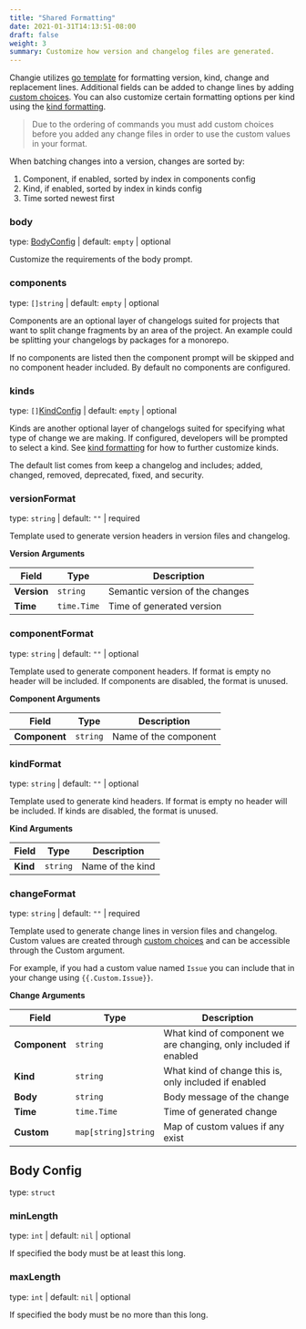 ```yaml
---
title: "Shared Formatting"
date: 2021-01-31T14:13:51-08:00
draft: false
weight: 3
summary: Customize how version and changelog files are generated.
---
```


Changie utilizes [go template](https://golang.org/pkg/text/template/) for formatting version, kind, change and replacement lines.
Additional fields can be added to change lines by adding [custom choices](/config/choices).
You can also customize certain formatting options per kind using the [kind formatting](/config/kind-formatting).

> Due to the ordering of commands you must add custom choices before
> you added any change files in order to use the custom values in your format.

When batching changes into a version, changes are sorted by:
1. Component, if enabled, sorted by index in components config
1. Kind, if enabled, sorted by index in kinds config
1. Time sorted newest first

### body
type: [BodyConfig](/config/shared-formatting/#body-config) | default: `empty` | optional

Customize the requirements of the body prompt.

### components
type: `[]string` | default: `empty` | optional

Components are an optional layer of changelogs suited for projects that want to
split change fragments by an area of the project.
An example could be splitting your changelogs by packages for a monorepo.

If no components are listed then the component prompt will be skipped and no
component header included.
By default no components are configured.

### kinds
type: `[]`[KindConfig](/config/kind-formatting) | default: `empty` | optional

Kinds are another optional layer of changelogs suited for specifying what type
of change we are making.
If configured, developers will be prompted to select a kind.
See [kind formatting](/config/kind-formatting) for how to further customize kinds.

The default list comes from keep a changelog and includes; added, changed, removed, deprecated, fixed, and security.

### versionFormat
type: `string` | default: `""` | required

Template used to generate version headers in version files and changelog.

**Version Arguments**

| Field | Type | Description |
| --- | --- | --- |
| **Version** | `string` | Semantic version of the changes |
| **Time** | `time.Time` | Time of generated version |

### componentFormat
type: `string` | default: `""` | optional

Template used to generate component headers.
If format is empty no header will be included.
If components are disabled, the format is unused.

**Component Arguments**

| Field | Type | Description |
| --- | --- | --- |
| **Component** | `string` | Name of the component |

### kindFormat
type: `string` | default: `""` | optional

Template used to generate kind headers.
If format is empty no header will be included.
If kinds are disabled, the format is unused.

**Kind Arguments**

| Field | Type | Description |
| --- | --- | --- |
| **Kind** | `string` | Name of the kind |

### changeFormat
type: `string` | default: `""` | required

Template used to generate change lines in version files and changelog.
Custom values are created through [custom choices](/config/choices) and can be accessible through the Custom argument.

For example, if you had a custom value named `Issue` you can include that in your change using `{{.Custom.Issue}}`.

**Change Arguments**

| Field | Type | Description |
| --- | --- | --- |
| **Component** | `string` | What kind of component we are changing, only included if enabled |
| **Kind** | `string` | What kind of change this is, only included if enabled |
| **Body** | `string` | Body message of the change |
| **Time** | `time.Time` | Time of generated change |
| **Custom** | `map[string]string` | Map of custom values if any exist |

## Body Config
type: `struct`

### minLength
type: `int` | default: `nil` | optional

If specified the body must be at least this long.

### maxLength
type: `int` | default: `nil` | optional

If specified the body must be no more than this long.
